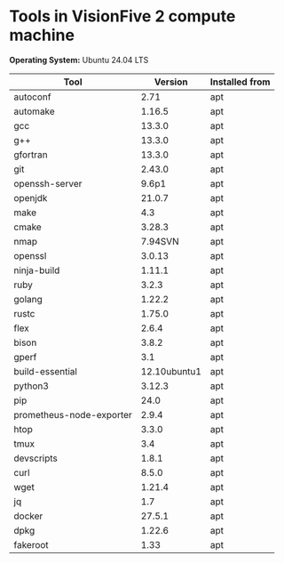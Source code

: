 # Tools in VisionFive 2 compute machine
 

**Operating System:** Ubuntu 24.04 LTS

| Tool                    | Version    | Installed from |
|-------------------------|------------|----------------|
| autoconf                | 2.71       | apt            |
| automake                | 1.16.5     | apt            |
| gcc                     | 13.3.0     | apt            |
| g++                     | 13.3.0     | apt            |
| gfortran                | 13.3.0     | apt            |
| git                     | 2.43.0     | apt            |
| openssh-server          | 9.6p1      | apt            |
| openjdk                 | 21.0.7     | apt            |
| make                    | 4.3        | apt            |
| cmake                   | 3.28.3     | apt            |
| nmap                    | 7.94SVN    | apt            |
| openssl                 | 3.0.13     | apt            |
| ninja-build             | 1.11.1     | apt            |
| ruby                    | 3.2.3      | apt            |
| golang                  | 1.22.2     | apt            |
| rustc                   | 1.75.0     | apt            |
| flex                    | 2.6.4      | apt            |
| bison                   | 3.8.2      | apt            |
| gperf                   | 3.1        | apt            |
| build-essential         | 12.10ubuntu1 | apt          |
| python3                 | 3.12.3     | apt            |
| pip                     | 24.0       | apt            |
| prometheus-node-exporter| 2.9.4      | apt            |
| htop                    | 3.3.0      | apt            |
| tmux                    | 3.4        | apt            |
| devscripts              | 1.8.1      | apt            |
| curl                    | 8.5.0      | apt            |
| wget                    | 1.21.4     | apt            |
| jq                      | 1.7        | apt            |
| docker                  | 27.5.1     | apt            |
| dpkg                    | 1.22.6     | apt            |
| fakeroot                | 1.33       | apt            |

